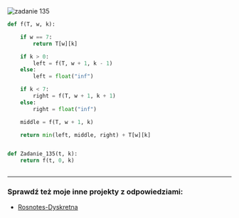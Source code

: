 <picture>
  <source srcset="../../srt/zbior_zadan/135.png" media="(prefers-color-scheme: light)">
  <source srcset="../../srt/zbior_zadan/black_135.png" media="(prefers-color-scheme: dark)">
  <img src="../../srt/zbior_zadan/black_135.png" alt="zadanie 135">
</picture>

```python
def f(T, w, k):

    if w == 7:
        return T[w][k]

    if k > 0:
        left = f(T, w + 1, k - 1)
    else:
        left = float("inf")

    if k < 7:
        right = f(T, w + 1, k + 1)
    else:
        right = float("inf")

    middle = f(T, w + 1, k)

    return min(left, middle, right) + T[w][k]


def Zadanie_135(t, k):
    return f(t, 0, k)



```

---
### Sprawdź też moje inne projekty z odpowiedziami:
- [Rosnotes-Dyskretna](https://github.com/kamilGie/Rosnotes-Dyskretna)

